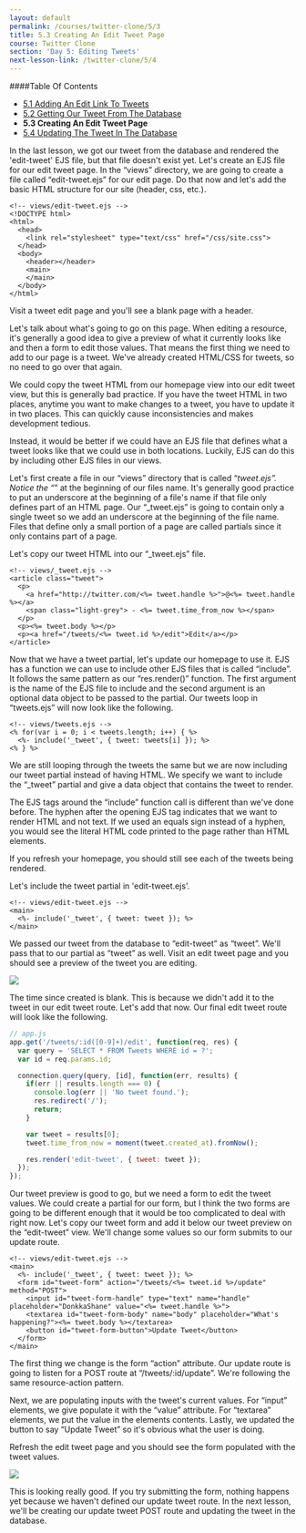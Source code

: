 ```yaml
---
layout: default
permalink: /courses/twitter-clone/5/3
title: 5.3 Creating An Edit Tweet Page
course: Twitter Clone
section: 'Day 5: Editing Tweets'
next-lesson-link: /twitter-clone/5/4
---
```


####Table Of Contents

- [5.1 Adding An Edit Link To Tweets](/courses/twitter-clone/5/1)
- [5.2 Getting Our Tweet From The Database](/courses/twitter-clone/5/2)
- **5.3 Creating An Edit Tweet Page**
- [5.4 Updating The Tweet In The Database](/courses/twitter-clone/5/4)

In the last lesson, we got our tweet from the database and rendered the 'edit-tweet' EJS file, but that file doesn't exist yet.  Let's create an EJS file for our edit tweet page.  In the “views” directory, we are going to create a file called “edit-tweet.ejs” for our edit page.  Do that now and let's add the basic HTML structure for our site (header, css, etc.).

```ejs
<!-- views/edit-tweet.ejs -->
<!DOCTYPE html>
<html>
  <head>
    <link rel="stylesheet" type="text/css" href="/css/site.css">
  </head>
  <body>
    <header></header>
    <main>
    </main>
  </body>
</html>
```

Visit a tweet edit page and you'll see a blank page with a header.

Let's talk about what's going to go on this page.  When editing a resource, it's generally a good idea to give a preview of what it currently looks like and then a form to edit those values.  That means the first thing we need to add to our page is a tweet.  We've already created HTML/CSS for tweets, so no need to go over that again.

We could copy the tweet HTML from our homepage view into our edit tweet view, but this is generally bad practice.  If you have the tweet HTML in two places, anytime you want to make changes to a tweet, you have to update it in two places.  This can quickly cause inconsistencies and makes development tedious.

Instead, it would be better if we could have an EJS file that defines what a tweet looks like that we could use in both locations.  Luckily, EJS can do this by including other EJS files in our views.

Let's first create a file in our “views” directory that is called “_tweet.ejs”.  Notice the “_” at the beginning of our files name.  It's generally good practice to put an underscore at the beginning of a file's name if that file only defines part of an HTML page.  Our “_tweet.ejs” is going to contain only a single tweet so we add an underscore at the beginning of the file name.  Files that define only a small portion of a page are called partials since it only contains part of a page.

Let's copy our tweet HTML into our “_tweet.ejs” file.

```ejs
<!-- views/_tweet.ejs -->
<article class="tweet">
  <p>
    <a href="http://twitter.com/<%= tweet.handle %>">@<%= tweet.handle %></a>
    <span class="light-grey"> - <%= tweet.time_from_now %></span>
  </p>
  <p><%= tweet.body %></p>
  <p><a href="/tweets/<%= tweet.id %>/edit">Edit</a></p>
</article>
```

Now that we have a tweet partial, let's update our homepage to use it.  EJS has a function we can use to include other EJS files that is called “include”.  It follows the same pattern as our “res.render()” function.  The first argument is the name of the EJS file to include and the second argument is an optional data object to be passed to the partial.  Our tweets loop in “tweets.ejs” will now look like the following.

```ejs
<!-- views/tweets.ejs -->
<% for(var i = 0; i < tweets.length; i++) { %>
  <%- include('_tweet', { tweet: tweets[i] }); %>
<% } %>
```

We are still looping through the tweets the same but we are now including our tweet partial instead of having HTML.  We specify we want to include the “_tweet” partial and give a data object that contains the tweet to render.

The EJS tags around the “include” function call is different than we've done before.  The hyphen after the opening EJS tag indicates that we want to render HTML and not text.  If we used an equals sign instead of a hyphen, you would see the literal HTML code printed to the page rather than HTML elements.

If you refresh your homepage, you should still see each of the tweets being rendered.

Let's include the tweet partial in 'edit-tweet.ejs'.

```ejs
<!-- views/edit-tweet.ejs -->
<main>
  <%- include('_tweet', { tweet: tweet }); %>
</main>
```

We passed our tweet from the database to “edit-tweet” as “tweet”.  We'll pass that to our partial as “tweet” as well.  Visit an edit tweet page and you should see a preview of the tweet you are editing.

![](https://s3.amazonaws.com/spark-school/courses/twitter-clone/5/5-3-tweet-preview-on-edit-tweet-page.png)

The time since created is blank. This is because we didn't add it to the tweet in our edit tweet route.  Let's add that now.  Our final edit tweet route will look like the following.

```javascript
// app.js
app.get('/tweets/:id([0-9]+)/edit', function(req, res) {
  var query = 'SELECT * FROM Tweets WHERE id = ?';
  var id = req.params.id;

  connection.query(query, [id], function(err, results) {
    if(err || results.length === 0) {
      console.log(err || 'No tweet found.');
      res.redirect('/');
      return;
    }

    var tweet = results[0];
    tweet.time_from_now = moment(tweet.created_at).fromNow();

    res.render('edit-tweet', { tweet: tweet });
  });
});
```

Our tweet preview is good to go, but we need a form to edit the tweet values.  We could create a partial for our form, but I think the two forms are going to be different enough that it would be too complicated to deal with right now.  Let's copy our tweet form and add it below our tweet preview on the “edit-tweet” view.  We'll change some values so our form submits to our update route.

```ejs
<!-- views/edit-tweet.ejs -->
<main>
  <%- include('_tweet', { tweet: tweet }); %>
  <form id="tweet-form" action="/tweets/<%= tweet.id %>/update" method="POST">
    <input id="tweet-form-handle" type="text" name="handle" placeholder="DonkkaShane" value="<%= tweet.handle %>">
    <textarea id="tweet-form-body" name="body" placeholder="What's happening?"><%= tweet.body %></textarea>
    <button id="tweet-form-button">Update Tweet</button>
  </form>
</main>
```

The first thing we change is the form “action” attribute.  Our update route is going to listen for a POST route at “/tweets/:id/update”.  We're following the same resource-action pattern.

Next, we are populating inputs with the tweet's current values.  For “input” elements, we give populate it with the “value” attribute.  For “textarea” elements, we put the value in the elements contents.  Lastly, we updated the button to say “Update Tweet” so it's obvious what the user is doing.

Refresh the edit tweet page and you should see the form populated with the tweet values.

![](https://s3.amazonaws.com/spark-school/courses/twitter-clone/5/5-3-adding-form-to-edit-tweet-page.png)

This is looking really good.  If you try submitting the form, nothing happens yet because we haven't defined our update tweet route.  In the next lesson, we'll be creating our update tweet POST route and updating the tweet in the database.
